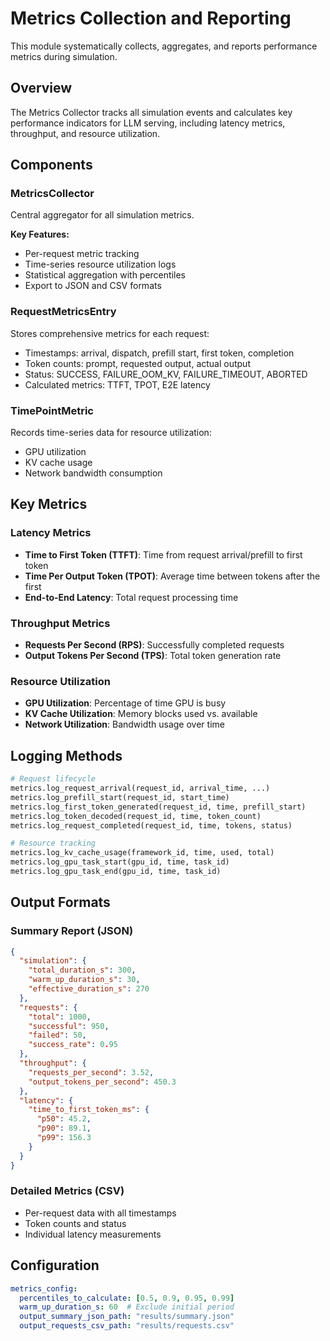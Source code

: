 # Metrics Collection and Reporting

This module systematically collects, aggregates, and reports performance metrics during simulation.

## Overview

The Metrics Collector tracks all simulation events and calculates key performance indicators for LLM serving, including latency metrics, throughput, and resource utilization.

## Components

### MetricsCollector

Central aggregator for all simulation metrics.

**Key Features:**
- Per-request metric tracking
- Time-series resource utilization logs
- Statistical aggregation with percentiles
- Export to JSON and CSV formats

### RequestMetricsEntry

Stores comprehensive metrics for each request:
- Timestamps: arrival, dispatch, prefill start, first token, completion
- Token counts: prompt, requested output, actual output
- Status: SUCCESS, FAILURE_OOM_KV, FAILURE_TIMEOUT, ABORTED
- Calculated metrics: TTFT, TPOT, E2E latency

### TimePointMetric

Records time-series data for resource utilization:
- GPU utilization
- KV cache usage
- Network bandwidth consumption

## Key Metrics

### Latency Metrics
- **Time to First Token (TTFT)**: Time from request arrival/prefill to first token
- **Time Per Output Token (TPOT)**: Average time between tokens after the first
- **End-to-End Latency**: Total request processing time

### Throughput Metrics
- **Requests Per Second (RPS)**: Successfully completed requests
- **Output Tokens Per Second (TPS)**: Total token generation rate

### Resource Utilization
- **GPU Utilization**: Percentage of time GPU is busy
- **KV Cache Utilization**: Memory blocks used vs. available
- **Network Utilization**: Bandwidth usage over time

## Logging Methods

```python
# Request lifecycle
metrics.log_request_arrival(request_id, arrival_time, ...)
metrics.log_prefill_start(request_id, start_time)
metrics.log_first_token_generated(request_id, time, prefill_start)
metrics.log_token_decoded(request_id, time, token_count)
metrics.log_request_completed(request_id, time, tokens, status)

# Resource tracking
metrics.log_kv_cache_usage(framework_id, time, used, total)
metrics.log_gpu_task_start(gpu_id, time, task_id)
metrics.log_gpu_task_end(gpu_id, time, task_id)
```

## Output Formats

### Summary Report (JSON)
```json
{
  "simulation": {
    "total_duration_s": 300,
    "warm_up_duration_s": 30,
    "effective_duration_s": 270
  },
  "requests": {
    "total": 1000,
    "successful": 950,
    "failed": 50,
    "success_rate": 0.95
  },
  "throughput": {
    "requests_per_second": 3.52,
    "output_tokens_per_second": 450.3
  },
  "latency": {
    "time_to_first_token_ms": {
      "p50": 45.2,
      "p90": 89.1,
      "p99": 156.3
    }
  }
}
```

### Detailed Metrics (CSV)
- Per-request data with all timestamps
- Token counts and status
- Individual latency measurements

## Configuration

```yaml
metrics_config:
  percentiles_to_calculate: [0.5, 0.9, 0.95, 0.99]
  warm_up_duration_s: 60  # Exclude initial period
  output_summary_json_path: "results/summary.json"
  output_requests_csv_path: "results/requests.csv"
```